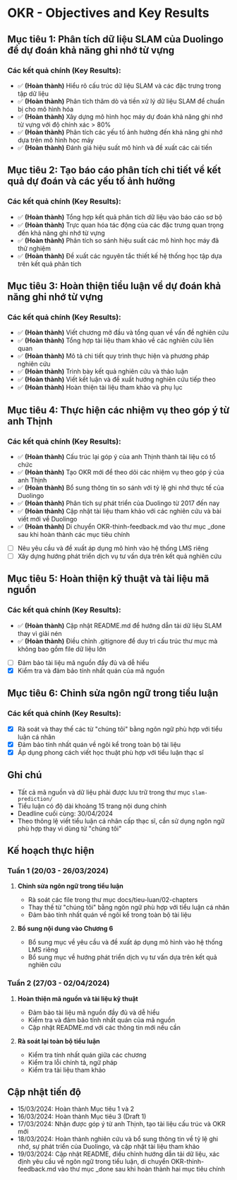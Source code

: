 # OKR - Objectives and Key Results

## Mục tiêu 1: Phân tích dữ liệu SLAM của Duolingo để dự đoán khả năng ghi nhớ từ vựng

### Các kết quả chính (Key Results):

-   ✅ **(Hoàn thành)** Hiểu rõ cấu trúc dữ liệu SLAM và các đặc trưng trong tập dữ liệu
-   ✅ **(Hoàn thành)** Phân tích thăm dò và tiền xử lý dữ liệu SLAM để chuẩn bị cho mô hình hóa
-   ✅ **(Hoàn thành)** Xây dựng mô hình học máy dự đoán khả năng ghi nhớ từ vựng với độ chính xác > 80%
-   ✅ **(Hoàn thành)** Phân tích các yếu tố ảnh hưởng đến khả năng ghi nhớ dựa trên mô hình học máy
-   ✅ **(Hoàn thành)** Đánh giá hiệu suất mô hình và đề xuất các cải tiến

## Mục tiêu 2: Tạo báo cáo phân tích chi tiết về kết quả dự đoán và các yếu tố ảnh hưởng

### Các kết quả chính (Key Results):

-   ✅ **(Hoàn thành)** Tổng hợp kết quả phân tích dữ liệu vào báo cáo sơ bộ
-   ✅ **(Hoàn thành)** Trực quan hóa tác động của các đặc trưng quan trọng đến khả năng ghi nhớ từ vựng
-   ✅ **(Hoàn thành)** Phân tích so sánh hiệu suất các mô hình học máy đã thử nghiệm
-   ✅ **(Hoàn thành)** Đề xuất các nguyên tắc thiết kế hệ thống học tập dựa trên kết quả phân tích

## Mục tiêu 3: Hoàn thiện tiểu luận về dự đoán khả năng ghi nhớ từ vựng

### Các kết quả chính (Key Results):

-   ✅ **(Hoàn thành)** Viết chương mở đầu và tổng quan về vấn đề nghiên cứu
-   ✅ **(Hoàn thành)** Tổng hợp tài liệu tham khảo về các nghiên cứu liên quan
-   ✅ **(Hoàn thành)** Mô tả chi tiết quy trình thực hiện và phương pháp nghiên cứu
-   ✅ **(Hoàn thành)** Trình bày kết quả nghiên cứu và thảo luận
-   ✅ **(Hoàn thành)** Viết kết luận và đề xuất hướng nghiên cứu tiếp theo
-   ✅ **(Hoàn thành)** Hoàn thiện tài liệu tham khảo và phụ lục

## Mục tiêu 4: Thực hiện các nhiệm vụ theo góp ý từ anh Thịnh

### Các kết quả chính (Key Results):

-   ✅ **(Hoàn thành)** Cấu trúc lại góp ý của anh Thịnh thành tài liệu có tổ chức
-   ✅ **(Hoàn thành)** Tạo OKR mới để theo dõi các nhiệm vụ theo góp ý của anh Thịnh
-   ✅ **(Hoàn thành)** Bổ sung thông tin so sánh với tỷ lệ ghi nhớ thực tế của Duolingo
-   ✅ **(Hoàn thành)** Phân tích sự phát triển của Duolingo từ 2017 đến nay
-   ✅ **(Hoàn thành)** Cập nhật tài liệu tham khảo với các nghiên cứu và bài viết mới về Duolingo
-   ✅ **(Hoàn thành)** Di chuyển OKR-thinh-feedback.md vào thư mục \_done sau khi hoàn thành các mục tiêu chính
-   [ ] Nêu yêu cầu và đề xuất áp dụng mô hình vào hệ thống LMS riêng
-   [ ] Xây dựng hướng phát triển dịch vụ tư vấn dựa trên kết quả nghiên cứu

## Mục tiêu 5: Hoàn thiện kỹ thuật và tài liệu mã nguồn

### Các kết quả chính (Key Results):

-   ✅ **(Hoàn thành)** Cập nhật README.md để hướng dẫn tải dữ liệu SLAM thay vì giải nén
-   ✅ **(Hoàn thành)** Điều chỉnh .gitignore để duy trì cấu trúc thư mục mà không bao gồm file dữ liệu lớn
-   [ ] Đảm bảo tài liệu mã nguồn đầy đủ và dễ hiểu
-   [x] Kiểm tra và đảm bảo tính nhất quán của mã nguồn

## Mục tiêu 6: Chỉnh sửa ngôn ngữ trong tiểu luận

### Các kết quả chính (Key Results):

-   [x] Rà soát và thay thế các từ "chúng tôi" bằng ngôn ngữ phù hợp với tiểu luận cá nhân
-   [x] Đảm bảo tính nhất quán về ngôi kể trong toàn bộ tài liệu
-   [x] Áp dụng phong cách viết học thuật phù hợp với tiểu luận thạc sĩ

## Ghi chú

-   Tất cả mã nguồn và dữ liệu phải được lưu trữ trong thư mục `slam-prediction/`
-   Tiểu luận có độ dài khoảng 15 trang nội dung chính
-   Deadline cuối cùng: 30/04/2024
-   Theo thông lệ viết tiểu luận cá nhân cấp thạc sĩ, cần sử dụng ngôn ngữ phù hợp thay vì dùng từ "chúng tôi"

## Kế hoạch thực hiện

### Tuần 1 (20/03 - 26/03/2024)

1. **Chỉnh sửa ngôn ngữ trong tiểu luận**

    - Rà soát các file trong thư mục docs/tieu-luan/02-chapters
    - Thay thế từ "chúng tôi" bằng ngôn ngữ phù hợp với tiểu luận cá nhân
    - Đảm bảo tính nhất quán về ngôi kể trong toàn bộ tài liệu

2. **Bổ sung nội dung vào Chương 6**
    - Bổ sung mục về yêu cầu và đề xuất áp dụng mô hình vào hệ thống LMS riêng
    - Bổ sung mục về hướng phát triển dịch vụ tư vấn dựa trên kết quả nghiên cứu

### Tuần 2 (27/03 - 02/04/2024)

1. **Hoàn thiện mã nguồn và tài liệu kỹ thuật**

    - Đảm bảo tài liệu mã nguồn đầy đủ và dễ hiểu
    - Kiểm tra và đảm bảo tính nhất quán của mã nguồn
    - Cập nhật README.md với các thông tin mới nếu cần

2. **Rà soát lại toàn bộ tiểu luận**
    - Kiểm tra tính nhất quán giữa các chương
    - Kiểm tra lỗi chính tả, ngữ pháp
    - Kiểm tra tài liệu tham khảo

## Cập nhật tiến độ

-   15/03/2024: Hoàn thành Mục tiêu 1 và 2
-   16/03/2024: Hoàn thành Mục tiêu 3 (Draft 1)
-   17/03/2024: Nhận được góp ý từ anh Thịnh, tạo tài liệu cấu trúc và OKR mới
-   18/03/2024: Hoàn thành nghiên cứu và bổ sung thông tin về tỷ lệ ghi nhớ, sự phát triển của Duolingo, và cập nhật tài liệu tham khảo
-   19/03/2024: Cập nhật README, điều chỉnh hướng dẫn tải dữ liệu, xác định yêu cầu về ngôn ngữ trong tiểu luận, di chuyển OKR-thinh-feedback.md vào thư mục \_done sau khi hoàn thành hai mục tiêu chính
